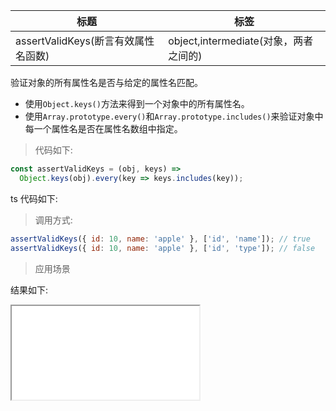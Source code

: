 | 标题                                | 标签                                  |
| ----------------------------------- | ------------------------------------- |
| assertValidKeys(断言有效属性名函数) | object,intermediate(对象，两者之间的) |

验证对象的所有属性名是否与给定的属性名匹配。

- 使用`Object.keys()`方法来得到一个对象中的所有属性名。
- 使用`Array.prototype.every()`和`Array.prototype.includes()`来验证对象中每一个属性名是否在属性名数组中指定。

> 代码如下:

```js
const assertValidKeys = (obj, keys) =>
  Object.keys(obj).every(key => keys.includes(key));
```

ts 代码如下:

<div class="code-editor" data-url="codes/javascript/ts/assertValidKeys.ts" data-language="typescript"></div>

> 调用方式:

```js
assertValidKeys({ id: 10, name: 'apple' }, ['id', 'name']); // true
assertValidKeys({ id: 10, name: 'apple' }, ['id', 'type']); // false
```

> 应用场景

<div class="code-editor" data-url="codes/javascript/html/assertValidKeys.html" data-language="html"></div>

结果如下:

<iframe src="codes/javascript/html/assertValidKeys.html"></iframe>
